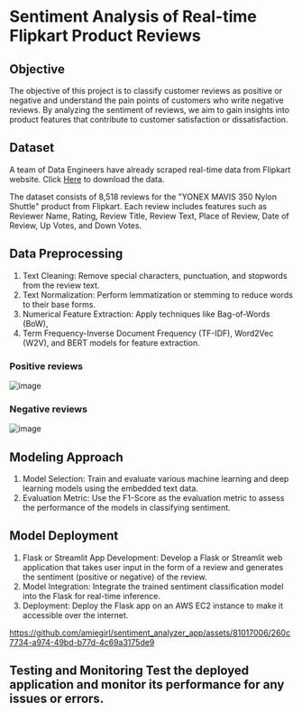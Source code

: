 # Sentiment Analysis of Real-time Flipkart Product Reviews

## Objective
The objective of this project is to classify customer reviews as positive or negative and understand the pain points of customers who write negative reviews.
By analyzing the sentiment of reviews, we aim to gain insights into product features that contribute to customer satisfaction or dissatisfaction.

## Dataset
A team of Data Engineers have already scraped real-time data from Flipkart website.
Click [Here](https://drive.google.com/file/d/1Nh3uBJcMATZT0WVTVokBKc3SDvIpl9Vt/view?usp=sharing) to download the data.

The dataset consists of 8,518 reviews for the "YONEX MAVIS 350 Nylon Shuttle" product from Flipkart.
Each review includes features such as Reviewer Name, Rating, Review Title, Review Text, Place of Review, Date of Review, Up Votes, and Down Votes.

## Data Preprocessing
1. Text Cleaning: Remove special characters, punctuation, and stopwords from the review text.
2. Text Normalization: Perform lemmatization or stemming to reduce words to their base forms.
3. Numerical Feature Extraction: Apply techniques like Bag-of-Words (BoW),
4. Term Frequency-Inverse Document Frequency (TF-IDF), Word2Vec (W2V), and BERT models for feature extraction.

### Positive reviews
![image](https://github.com/amiegirl/sentiment_analyzer_app/assets/81017006/2cc62a0a-91ff-44b9-846b-cca73c25c2a5)<br>

### Negative reviews
![image](https://github.com/amiegirl/sentiment_analyzer_app/assets/81017006/610aca57-9973-42eb-bcbf-a23eeb188aff)<br>

## Modeling Approach
1. Model Selection: Train and evaluate various machine learning and deep learning models using the embedded text data.
2. Evaluation Metric: Use the F1-Score as the evaluation metric to assess the performance of the models in classifying sentiment.


## Model Deployment
1. Flask or Streamlit App Development: Develop a Flask or Streamlit web application that takes user input in the form of a review and generates the sentiment (positive or negative) of the review.
2. Model Integration: Integrate the trained sentiment classification model into the Flask for real-time inference.
3. Deployment: Deploy the Flask app on an AWS EC2 instance to make it accessible over the internet.<br>

https://github.com/amiegirl/sentiment_analyzer_app/assets/81017006/260c7734-a974-49bd-b77d-4c69a3175de9

## Testing and Monitoring Test the deployed application and monitor its performance for any issues or errors.


